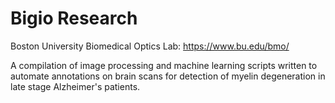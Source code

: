 # Bigio Research

Boston University Biomedical Optics Lab: https://www.bu.edu/bmo/

A compilation of image processing and machine learning scripts written to automate annotations on brain scans for detection of myelin degeneration in late stage Alzheimer's patients. 

